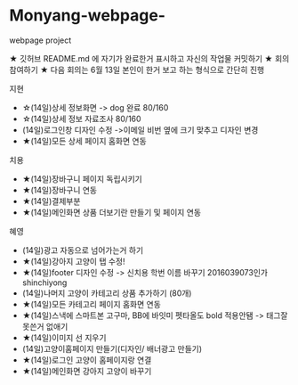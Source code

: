# Monyang-webpage-
webpage project

★ 깃허브 README.md 에 자기가 완료한거 표시하고 자신의 작업물 커밋하기
★ 회의 참여하기
★ 다음 회의는 6월 13일 본인이 한거 보고 하는 형식으로 간단히 진행

지현
- ☆(14일)상세 정보화면 -> dog 완료 80/160
- ☆(14일)상세 정보 자료조사 80/160
- (14일)로그인창 디자인 수정 ->이메일 비번 옆에 크기 맞추고 디자인 변경
- ★(14일)모든 상세 페이지 홈화면 연동

치용
- ★(14일)장바구니 페이지 독립시키기
- ★(14일)장바구니 연동
- ★(14일)결제부분
- ★(14일)메인화면 상품 더보기란 만들기 및 페이지 연동

혜영
- (14일)광고 자동으로 넘어가는거 하기
- ★(14일)강아지 고양이 탭 수정!
- ★(14일)footer 디자인 수정 -> 신치용 학번 이름 바꾸기 2016039073인가 shinchiyong
- (14일)나머지 고양이 카테고리 상품 추가하기 (80개)
- ★(14일)모든 카테고리 페이지 홈화면 연동
- ★(14일)스낵에 스마트본 고구마, BB에 바잇미 펫타올도  bold 적용안됌 -> 태그잘못쓴거 없애기
- ★(14일)이미지 선 지우기
- (14일)고양이홈페이지 만들기(디자인/ 배너광고 만들기)
- ★(14일)로그인 고양이 홈페이지랑 연결
- ★(14일)메인화면 강아지 고양이 바꾸기

